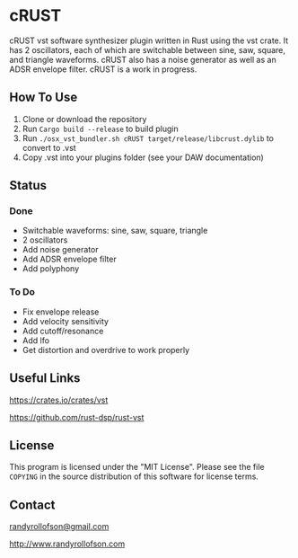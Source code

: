 # cRUST

cRUST vst software synthesizer plugin written in Rust using the vst crate.
It has 2 oscillators, each of which are switchable between sine, saw, square, and triangle waveforms.
cRUST also has a noise generator as well as an ADSR envelope filter. cRUST is a work in progress.

## How To Use
1. Clone or download the repository
2. Run `Cargo build --release` to build plugin
3. Run `./osx_vst_bundler.sh cRUST target/release/libcrust.dylib` to convert to .vst
4. Copy .vst into your plugins folder (see your DAW documentation)

## Status
### Done
* Switchable waveforms: sine, saw, square, triangle
* 2 oscillators
* Add noise generator
* Add ADSR envelope filter
* Add polyphony

### To Do
* Fix envelope release
* Add velocity sensitivity
* Add cutoff/resonance
* Add lfo
* Get distortion and overdrive to work properly

## Useful Links
https://crates.io/crates/vst

https://github.com/rust-dsp/rust-vst

## License
This program is licensed under the "MIT License". Please see the file `COPYING` in the source distribution of this software for license terms.

## Contact
randyrollofson@gmail.com

http://www.randyrollofson.com
